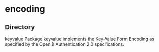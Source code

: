 # encoding

## Directory

[keyvalue][1] Package keyvalue implements the Key-Value Form Encoding 
as specified by the OpenID Authentication 2.0 specifications.

[1]: https://github.com/kugutsumen/encoding/tree/master/keyvalue
